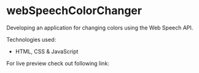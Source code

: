# webSpeechColorChanger

Developing an application for changing colors using the Web Speech API.

Technologies used:

- HTML, CSS & JavaScript

For live preview check out following link:

